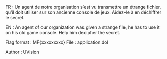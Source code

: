 FR : Un agent de notre organisation s’est vu transmettre un étrange fichier, qu’il doit utiliser sur son ancienne console de jeux. Aidez-le à en déchiffrer le secret.

EN : An agent of our organization was given a strange file, he has to use it on his old game console. Help him decipher the secret.

Flag format : MF{xxxxxxxxx} File : application.dol

Author : UVision
